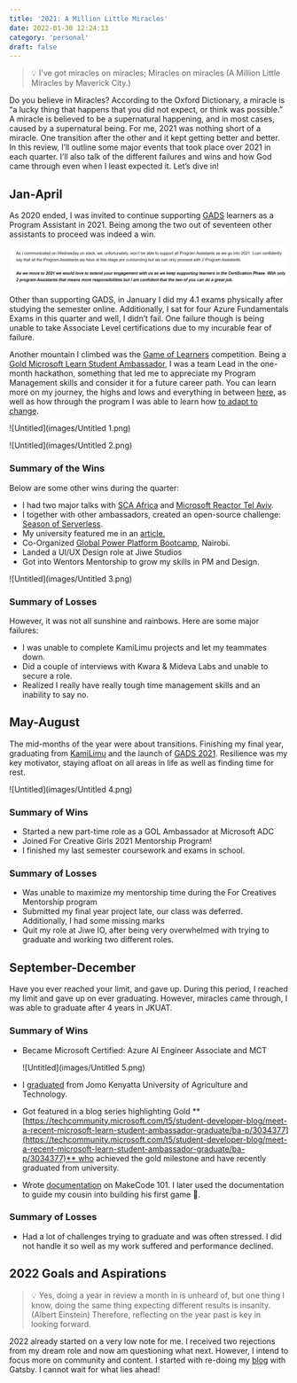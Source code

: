 ```yaml
---
title: '2021: A Million Little Miracles'
date: 2022-01-30 12:24:13
category: 'personal'
draft: false
---
```




> 💡 I've got miracles on miracles;
>    Miracles on miracles
> (A Million Little Miracles by Maverick City.)



Do you believe in Miracles? According to the Oxford Dictionary, a miracle is “a lucky thing that happens that you did not expect, or think was possible.” A miracle is believed to be a supernatural happening, and in most cases, caused by a supernatural being. For me, 2021 was nothing short of a miracle. One transition after the other and it kept getting better and better. In this review, I’ll outline some major events that took place over 2021 in each quarter. I’ll also talk of the different failures and wins and how God came through even when I least expected it. Let’s dive in! 

## Jan-April

As 2020 ended, I was invited to continue supporting [GADS](https://gads.andela.com/) learners as a Program Assistant in 2021. Being among the two out of seventeen other assistants to proceed was indeed a win.

![Untitled](images/Untitled.png)

Other than supporting GADS, in January I did my 4.1 exams physically after studying the semester online. Additionally, I sat for four Azure Fundamentals Exams in this quarter and well, I didn’t fail. One failure though is being unable to take Associate Level certifications due to my incurable fear of failure. 

Another mountain I climbed was the [Game of Learners](https://www.microsoft.com/MEA/Gameoflearners/) competition. Being a [Gold Microsoft Learn Student Ambassador](http://aka.ms/studentambassadors), I was a team Lead in the one-month hackathon, something that led me to appreciate my Program Management skills and consider it for a future career path. You can learn more on my journey, the highs and lows and everything in between [here](https://www.bethanyjep.com/blog/gol-experience/), as well as how through the program I was able to learn how [to adapt to change](https://www.youtube.com/watch?v=rgPLy4PkepA&t=1453s).

![Untitled](images/Untitled 1.png)

![Untitled](images/Untitled 2.png)

### Summary of the Wins

Below are some other wins during the quarter:

- I had two major talks with [SCA Africa](https://www.youtube.com/watch?v=l36WD9ZTuEE) and [Microsoft Reactor Tel Aviv](https://www.youtube.com/watch?v=ZbVBbXn3P9I&t=1421s).
- I together with other ambassadors, created an open-source challenge: [Season of Serverless](https://github.com/microsoft/Seasons-of-Serverless).
- My university featured me in an [article.](http://www.jkuat.ac.ke/jkuat-students-team-tops-2021-microsoft-hackathon/)
- Co-Organized [Global Power Platform Bootcamp](https://www.powerplatformbootcamp.com/2021/location-detail/?id=7fc56d39-073f-eb11-8fed-281878f664b1&city=Nairobi), Nairobi.
- Landed a UI/UX Design role at Jiwe Studios
- Got into Wentors Mentorship to grow my skills in PM and Design.

![Untitled](images/Untitled 3.png)

### Summary of Losses

However, it was not all sunshine and rainbows. Here are some major failures:

- I was unable to complete KamiLimu projects and let my teammates down.
- Did a couple of interviews with Kwara & Mideva Labs and unable to secure a role.
- Realized I really have really tough time management skills and an inability to say no.

## May-August

The mid-months of the year were about transitions. Finishing my final year, graduating from [KamiLimu](https://www.kamilimu.org/) and the launch of [GADS 2021](https://www.pluralsight.com/partners/google/africa/gads-2021?aid=7010a000002LUv2AAG&promo=&utm_source=non_branded&utm_medium=digital_paid_search_google&utm_campaign=XYZ_EMEA_Dynamic&utm_content=&cq_cmp=1576650371). Resilience was my key motivator, staying afloat on all areas in life as well as finding time for rest.

![Untitled](images/Untitled 4.png)

### Summary of Wins

- Started a new part-time role as a GOL Ambassador at Microsoft ADC
- Joined For Creative Girls 2021 Mentorship Program!
- I finished my last semester coursework and exams in school.

### Summary of Losses

- Was unable to maximize my mentorship time during the For Creatives Mentorship program
- Submitted my final year project late, our class was deferred. Additionally, I had some missing marks
- Quit my role at Jiwe IO, after being very overwhelmed with trying to graduate and working two different roles.

## September-December

Have you ever reached your limit, and gave up. During this period, I reached my limit and gave up on ever graduating. However, miracles came through, I was able to graduate after 4 years in JKUAT. 

### Summary of Wins

- Became Microsoft Certified: Azure AI Engineer Associate and MCT
    
    ![Untitled](images/Untitled 5.png)
    
- I [graduated](https://twitter.com/BethanyJep/status/1464144481180082195?s=20) from Jomo Kenyatta University of Agriculture and Technology.
- Got featured in a blog series highlighting Gold **[https://techcommunity.microsoft.com/t5/student-developer-blog/meet-a-recent-microsoft-learn-student-ambassador-graduate/ba-p/3034377](https://techcommunity.microsoft.com/t5/student-developer-blog/meet-a-recent-microsoft-learn-student-ambassador-graduate/ba-p/3034377)** who achieved the gold milestone and have recently graduated from university.
- Wrote [documentation](https://bethanyjep.github.io/Make-Code-Documentation/#/) on MakeCode 101. I later used the documentation to guide my cousin into building his first game 🤯.

### Summary of Losses

- Had a lot of challenges trying to graduate and was often stressed. I did not handle it so well as my work suffered and performance declined.

## 2022 Goals and Aspirations

> 💡 Yes, doing a year in review a month in is unheard of, but one thing I know, doing the same thing expecting different results is insanity. (Albert Einstein) Therefore, reflecting on the year past is key in looking forward.


2022 already started on a very low note for me. I received two rejections from my dream role and now am questioning what next. However, I intend to focus more on community and content. I started with re-doing my [blog](https://www.bethanyjep.com/) with Gatsby. I cannot wait for what lies ahead!